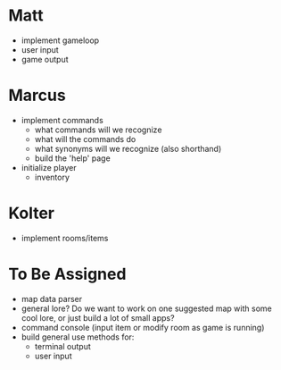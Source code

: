 # Matt
* implement gameloop
* user input
* game output

# Marcus 
* implement commands
    - what commands will we recognize
    - what will the commands do
    - what synonyms will we recognize (also shorthand)
    - build the 'help' page
* initialize player 
    - inventory 

# Kolter
* implement rooms/items


# To Be Assigned
* map data parser
* general lore? Do we want to work on one suggested map with some cool lore, or just build a lot of small apps?
* command console (input item or modify room as game is running)
* build general use methods for:
    - terminal output
    - user input
